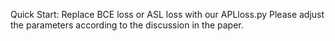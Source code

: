 Quick Start: Replace BCE loss or ASL loss with our APLloss.py 
Please adjust the parameters according to the discussion in the paper.
